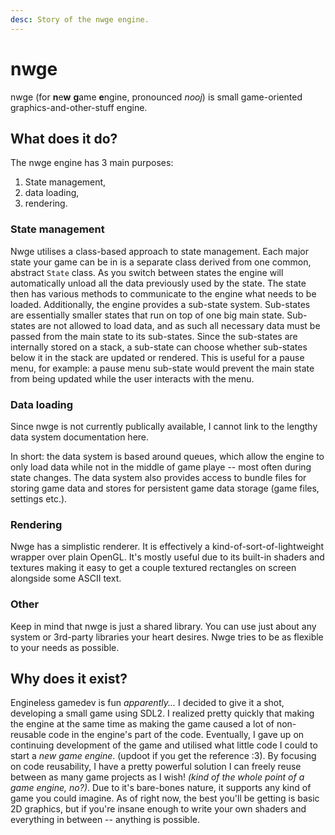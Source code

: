 ```yaml
---
desc: Story of the nwge engine.
---
```


# nwge

nwge (for **n**e**w** **g**ame **e**ngine, pronounced *nooj*) is small
game-oriented graphics-and-other-stuff engine.

## What does it do?

The nwge engine has 3 main purposes:

1. State management,
2. data loading,
3. rendering.

### State management

Nwge utilises a class-based approach to state management. Each major state your
game can be in is a separate class derived from one common, abstract `State`
class. As you switch between states the engine will automatically unload all the
data previously used by the state. The state then has various methods to
communicate to the engine what needs to be loaded. Additionally, the engine
provides a sub-state system. Sub-states are essentially smaller states that run
on top of one big main state. Sub-states are not allowed to load data, and as
such all necessary data must be passed from the main state to its sub-states.
Since the sub-states are internally stored on a stack, a sub-state can choose
whether sub-states below it in the stack are updated or rendered. This is useful
for a pause menu, for example: a pause menu sub-state would prevent the main
state from being updated while the user interacts with the menu.

### Data loading

Since nwge is not currently publically available, I cannot link to the lengthy
data system documentation here.

In short: the data system is based around queues, which allow the engine to only
load data while not in the middle of game playe -- most often during state
changes. The data system also provides access to bundle files for storing game
data and stores for persistent game data storage (game files, settings etc.).

### Rendering

Nwge has a simplistic renderer. It is effectively a kind-of-sort-of-lightweight
wrapper over plain OpenGL. It's mostly useful due to its built-in shaders and
textures making it easy to get a couple textured rectangles on screen alongside
some ASCII text.

### Other

Keep in mind that nwge is just a shared library. You can use just about any
system or 3rd-party libraries your heart desires. Nwge tries to be as flexible
to your needs as possible.

## Why does it exist?

Engineless gamedev is fun *apparently...* I decided to give it a shot,
developing a small game using SDL2. I realized pretty quickly that making the
engine at the same time as making the game caused a lot of non-reusable code in
the engine's part of the code. Eventually, I gave up on continuing development
of the game and utilised what little code I could to start a *new game engine*.
(updoot if you get the reference :3). By focusing on code reusability, I have a
pretty powerful solution I can freely reuse between as many game projects as I
wish! *(kind of the whole point of a game engine, no?)*. Due to it's bare-bones
nature, it supports any kind of game you could imagine. As of right now, the
best you'll be getting is basic 2D graphics, but if you're insane enough to
write your own shaders and everything in between -- anything is possible.
